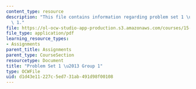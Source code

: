 ```yaml
---
content_type: resource
description: "This file contains information regarding problem set 1 \u2013 group\
  \ 1."
file: https://ol-ocw-studio-app-production.s3.amazonaws.com/courses/15-053-optimization-methods-in-management-science-spring-2013/d1d43e11227c5ed731ab491d98f00108_MIT15_053S13_ps1-1.pdf
file_type: application/pdf
learning_resource_types:
- Assignments
parent_title: Assignments
parent_type: CourseSection
resourcetype: Document
title: "Problem Set 1 \u2013 Group 1"
type: OCWFile
uid: d1d43e11-227c-5ed7-31ab-491d98f00108
---
```


